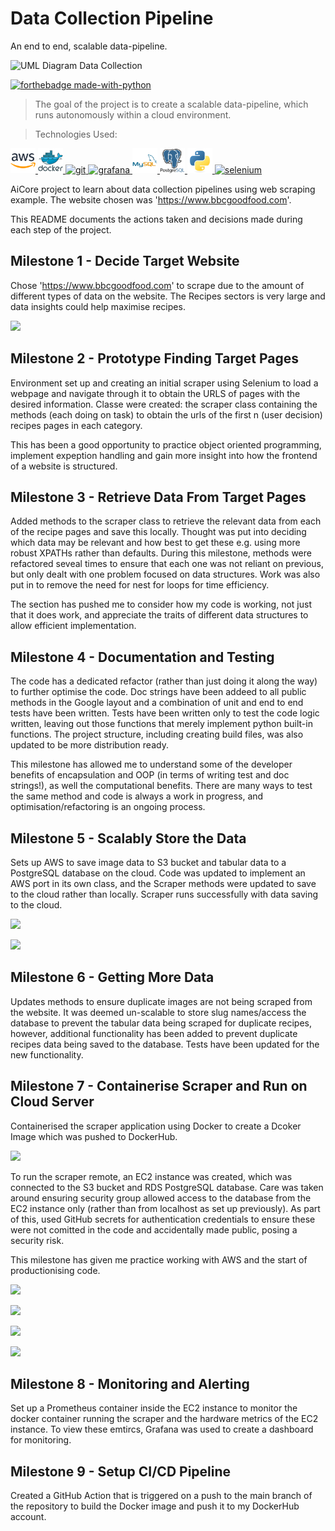 # Data Collection Pipeline
An end to end, scalable data-pipeline. 

![UML Diagram Data Collection](https://user-images.githubusercontent.com/89411656/177179636-8eadff3f-8bed-4251-a29d-ea2b16a9a6c6.jpg)


[![forthebadge made-with-python](http://ForTheBadge.com/images/badges/made-with-python.svg)](https://www.python.org/)


> The goal of the project is to create a scalable data-pipeline, which runs autonomously within a cloud environment.

> Technologies Used: 

<p align="left"> <a href="https://aws.amazon.com" target="_blank" rel="noreferrer"> 
<img src="https://raw.githubusercontent.com/devicons/devicon/master/icons/amazonwebservices/amazonwebservices-original-wordmark.svg" alt="aws" width="40" href="https://www.docker.com/" target="_blank" rel="noreferrer"> 
<img src="https://raw.githubusercontent.com/devicons/devicon/master/icons/docker/docker-original-wordmark.svg" alt="docker" width="40" height="40"/> </a> <a href="https://git-scm.com/" target="_blank" rel="noreferrer"> 
<img src="https://www.vectorlogo.zone/logos/git-scm/git-scm-icon.svg" alt="git" width="40" height="40"/> </a> <a href="https://grafana.com" target="_blank" rel="noreferrer"> 
<img src="https://www.vectorlogo.zone/logos/grafana/grafana-icon.svg" alt="grafana" width="40" height="40"/> </a> <a height="40"/> </a> 



<a href="https://www.mysql.com/" target="_blank" rel="noreferrer"> 
<img src="https://raw.githubusercontent.com/devicons/devicon/master/icons/mysql/mysql-original-wordmark.svg" alt="mysql" width="40" height="40"/> </a> <a  
<img src="https://raw.githubusercontent.com/devicons/devicon/2ae2a900d2f041da66e950e4d48052658d850630/icons/pandas/pandas-original.svg" alt="pandas" width="40" height="40"/> </a> <a href="https://www.postgresql.org" target="_blank" rel="noreferrer"> 
<img src="https://raw.githubusercontent.com/devicons/devicon/master/icons/postgresql/postgresql-original-wordmark.svg" alt="postgresql" width="40" height="40"/> </a> <a href="https://www.python.org" target="_blank" rel="noreferrer"> 
<img src="https://raw.githubusercontent.com/devicons/devicon/master/icons/python/python-original.svg" alt="python" width="40" height="40"/> </a> <a href="https://www.selenium.dev" target="_blank" rel="noreferrer"> 
<img src="https://raw.githubusercontent.com/detain/svg-logos/780f25886640cef088af994181646db2f6b1a3f8/svg/selenium-logo.svg" alt="selenium" width="40" height="40"/> </a> </p>


AiCore project to learn about data collection pipelines using web scraping example. The website chosen was 'https://www.bbcgoodfood.com'.

This README documents the actions taken and decisions made during each step of the project.



## Milestone 1 - Decide Target Website
Chose 'https://www.bbcgoodfood.com' to scrape due to the amount of different types of data on the website. The Recipes sectors is very large and data insights could help maximise recipes.

 ![](https://user-images.githubusercontent.com/104097352/182002946-754af632-d87d-4c97-ae17-ec0594016aa1.png)


## Milestone 2 - Prototype Finding Target Pages
Environment set up and creating an initial scraper using Selenium to load a webpage and navigate through it to obtain the URLS of pages with the desired information. Classe were created: the scraper class containing the methods (each doing on task) to obtain the urls of the first n (user decision) recipes pages in each category.

This has been a good opportunity to practice object oriented programming, implement expeption handling and gain more insight into how the frontend of a website is structured.

## Milestone 3 - Retrieve Data From Target Pages
Added methods to the scraper class to retrieve the relevant data from each of the recipe pages and save this locally. Thought was put into deciding which data may be relevant and how best to get these e.g. using more robust XPATHs rather than defaults. During this milestone, methods were refactored seveal times to ensure that each one was not reliant on previous, but only dealt with one problem focused on data structures. Work was also put in to remove the need for nest for loops for time efficiency. 

The section has pushed me to consider how my code is working, not just that it does work, and appreciate the traits of different data structures to allow efficient implementation.

## Milestone 4 - Documentation and Testing
The code has a dedicated refactor (rather than just doing it along the way) to further optimise the code. Doc strings have been addeed to all public methods in the Google layout and a combination of unit and end to end tests have been written. Tests have been written only to test the code logic written, leaving out those functions that merely implement python built-in functions. The project structure, including creating build files, was also updated to be more distribution ready.

This milestone has allowed me to understand some of the developer benefits of encapsulation and OOP (in terms of writing test and doc strings!), as well the computational benefits. There are many ways to test the same method and code is always a work in progress, and optimisation/refactoring is an ongoing process.

## Milestone 5 - Scalably Store the Data
Sets up AWS to save image data to S3 bucket and tabular data to a PostgreSQL database on the cloud. Code was updated to implement an AWS port in its own class, and the Scraper methods were updated to save to the cloud rather than locally. Scraper runs successfully with data saving to the cloud. 


![](https://user-images.githubusercontent.com/104097352/182003311-5e7ef1d2-23d9-46ce-bbdc-f1de8fc527ee.png)


![](https://user-images.githubusercontent.com/104097352/182003041-d7c27166-d19b-4061-92fa-46087687e62c.png)


## Milestone 6 - Getting More Data
Updates methods to ensure duplicate images are not being scraped from the website. It was deemed un-scalable to store slug names/access the database to prevent the tabular data being scraped for duplicate recipes, however, additional functionality has been added to prevent duplicate recipes data being saved to the database. Tests have been updated for the new functionality.

## Milestone 7 - Containerise Scraper and Run on Cloud Server
Containerised the scraper application using Docker to create a Dcoker Image which was pushed to DockerHub. 

![](https://user-images.githubusercontent.com/104097352/182265928-267b54cf-4c1c-40f9-8196-9bd19a2ba11d.png)

To run the scraper remote, an EC2 instance was created, which was connected to the S3 bucket and RDS PostgreSQL database. Care was taken around ensuring security group allowed access to the database from the EC2 instance only (rather than from localhost as set up previously). As part of this, used GitHub secrets for authentication credentials to ensure these were not comitted in the code and accidentally made public, posing a security risk.

This milestone has given me practice working with AWS and the start of productionising code.


![](https://user-images.githubusercontent.com/104097352/182003071-b0502eed-0302-4c47-aa7d-003fc2168ea5.png)


![](https://user-images.githubusercontent.com/104097352/182003076-ca88ee49-bd6f-4446-9393-a4b20fb6762f.png)


![](https://user-images.githubusercontent.com/104097352/182003102-3ae55e91-850a-4056-b8fc-ddfa68bc677e.png)


![](https://user-images.githubusercontent.com/104097352/182003115-b02fee0b-cee3-4b12-8e6f-65cbcaffedf8.png)



## Milestone 8 - Monitoring and Alerting
Set up a Prometheus container inside the EC2 instance to monitor the docker container running the scraper and the hardware metrics of the EC2 instance. To view these emtircs, Grafana was used to create a dashboard for monitoring.

## Milestone 9 - Setup CI/CD Pipeline
Created a GitHub Action that is triggered on a push to the main branch of the repository to build the Docker image and push it to my DockerHub account.

